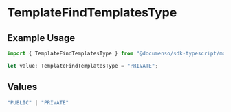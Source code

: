 # TemplateFindTemplatesType

## Example Usage

```typescript
import { TemplateFindTemplatesType } from "@documenso/sdk-typescript/models/operations";

let value: TemplateFindTemplatesType = "PRIVATE";
```

## Values

```typescript
"PUBLIC" | "PRIVATE"
```